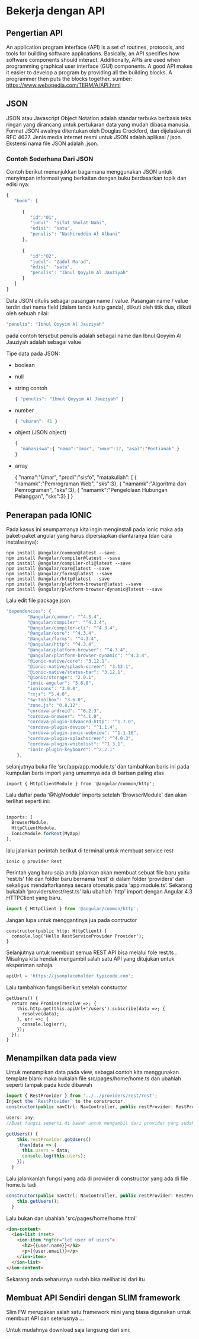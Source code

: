 # Bekerja dengan API

## Pengertian API
An application program interface (API) is a set of routines, protocols, and tools for building software applications. Basically, an API specifies how software components should interact. Additionally, APIs are used when programming graphical user interface (GUI) components. A good API makes it easier to develop a program by providing all the building blocks. A programmer then puts the blocks together.
sumber: https://www.webopedia.com/TERM/A/API.html

## JSON
JSON atau Javascript Object Notation adalah standar terbuka berbasis teks ringan yang dirancang untuk pertukaran data yang mudah dibaca manusia. Format JSON awalnya ditentukan oleh Douglas Crockford, dan dijelaskan di RFC 4627. Jenis media internet resmi untuk JSON adalah aplikasi / json. Ekstensi nama file JSON adalah .json. 

### Contoh Sederhana Dari JSON
Contoh berikut menunjukkan bagaimana menggunakan JSON untuk menyimpan informasi yang berkaitan dengan buku berdasarkan topik dan edisi nya:
```javascript
{
   "book": [
  
      {
         "id":"01",
         "judul": "Sifat Sholat Nabi",
         "edisi": "satu",
         "penulis": "Nashiruddin Al Albani"
      },
  
      {
         "id":"02",
         "judul": "Zadul Ma'ad",
         "edisi": "satu",
         "penulis": "Ibnul Qoyyim Al Jauziyah"
      }
   ]
}
```
Data JSON ditulis sebagai pasangan name / value.
Pasangan name / value terdiri dari nama field (dalam tanda kutip ganda), diikuti oleh titik dua, diikuti oleh sebuah nilai:
```javascript
"penulis": "Ibnul Qoyyim Al Jauziyah"
```
pada contoh tersebut penulis adalah sebagai name dan Ibnul Qoyyim Al Jauziyah adalah sebagai value

Tipe data pada JSON:
- boolean
- null
- string
  contoh
  ```javascript
  { "penulis": "Ibnul Qoyyim Al Jauziyah" }
  ```
- number
  ```javascript
  { "ukuran": 41 }
  ```
- object (JSON object)
  ```javascript
  {
    "mahasiswa":{ "nama":"Umar", "umur":17, "asal":"Pontianak" }
  }
  ```
- array

  
  {
    "nama":"Umar",
    "prodi":"sisfo",
    "matakuliah": [
        { "namamk":"Pemrograman Web", "sks":3},
        { "namamk":"Algoritma dan Pemrograman", "sks":3},
        { "namamk":"Pengelolaan Hubungan Pelanggan", "sks":3}
    ]
  }
 

## Penerapan pada IONIC
Pada kasus ini seumpamanya kita ingin menginstall pada ionic maka ada paket-paket angular yang harus dipersiapkan diantaranya (dan cara instalasinya):

```
npm install @angular/common@latest --save
npm install @angular/compiler@latest --save
npm install @angular/compiler-cli@latest --save
npm install @angular/core@latest --save
npm install @angular/forms@latest --save
npm install @angular/http@latest --save
npm install @angular/platform-browser@latest --save
npm install @angular/platform-browser-dynamic@latest --save
```


Lalu edit file package.json

```javascript
"dependencies": {
        "@angular/common": "^4.3.4",
        "@angular/compiler": "^4.3.4",
        "@angular/compiler-cli": "^4.3.4",
        "@angular/core": "^4.3.4",
        "@angular/forms": "^4.3.4",
        "@angular/http": "^4.3.4",
        "@angular/platform-browser": "^4.3.4",
        "@angular/platform-browser-dynamic": "^4.3.4",
        "@ionic-native/core": "3.12.1",
        "@ionic-native/splash-screen": "3.12.1",
        "@ionic-native/status-bar": "3.12.1",
        "@ionic/storage": "2.0.1",
        "ionic-angular": "3.6.0",
        "ionicons": "3.0.0",
        "rxjs": "5.4.0",
        "sw-toolbox": "3.6.0",
        "zone.js": "0.8.12",
        "cordova-android": "^6.2.3",
        "cordova-browser": "^4.1.0",
        "cordova-plugin-advanced-http": "^1.7.0",
        "cordova-plugin-device": "^1.1.4",
        "cordova-plugin-ionic-webview": "^1.1.16",
        "cordova-plugin-splashscreen": "^4.0.3",
        "cordova-plugin-whitelist": "^1.3.1",
        "ionic-plugin-keyboard": "^2.2.1"
    },
```

selanjutnya buka file ‘src/app/app.module.ts’ dan tambahkan baris ini pada kumpulan baris import yang umumnya ada di barisan paling atas
```unix
import { HttpClientModule } from '@angular/common/http';
```

Lalu daftar pada  '@NgModule' imports setelah 'BrowserModule' dan akan terlihat seperti ini:
```javascript

imports: [
  BrowserModule,
  HttpClientModule,
  IonicModule.forRoot(MyApp)
],
```

lalu jalankan perintah berikut di terminal  untuk membuat service rest
```unix
ionic g provider Rest
```

Perintah yang baru saja anda jalankan akan membuat sebuat file baru yaitu ‘rest.ts’ file dan folder baru bernama ‘rest’ di dalam folder ‘providers’ dan sekaligus mendaftarkannya secara otomatis pada ‘app.module.ts’. Sekarang bukalah ‘providers/rest/rest.ts’ lalu ubahlah ‘http’ import dengan Angular 4.3 HTTPClient yang baru.
```javascript
import { HttpClient } from '@angular/common/http';
```
Jangan lupa untuk menggantinya jua pada contructor
```
constructor(public http: HttpClient) {
  console.log('Hello RestServiceProvider Provider');
}
```
Selanjutnya untuk membuat semua REST API bisa melalui fole rest.ts . Misalnya kita hendak mengambil salah satu API yang ditujukan untuk eksperiman sahaja. 

```javascript
apiUrl = 'https://jsonplaceholder.typicode.com';
```
Lalu tambahkan fungsi berikut setelah constuctor
```
getUsers() {
  return new Promise(resolve =>; {
    this.http.get(this.apiUrl+'/users').subscribe(data =>; {
      resolve(data);
    }, err =>; {
      console.log(err);
    });
  });
}
```


## Menampilkan data pada view
Untuk menampikan data pada view, sebagai contoh kita menggunakan template blank maka bukalah file src/pages/home/home.ts dan ubahlah seperti tampak pada kode dibawah
```javascript
import { RestProvider } from '../../providers/rest/rest';
Inject the `RestProvider` to the constructor.
constructor(public navCtrl: NavController, public restProvider: RestProvider) {}

users: any;
//Buat fungsi seperti di bawah untuk mengambil dari provider yang sudah kita buat tadi

getUsers() {
    this.restProvider.getUsers()
    .then(data => {
      this.users = data;
      console.log(this.users);
    });
  }
```

Lalu jalankanlah fungsi yang ada di provider di constructor yang ada di file home.ts tadi
```javascript
constructor(public navCtrl: NavController, public restProvider: RestProvider) {
    this.getUsers();
  }
```
Lalu bukan dan ubahlah 'src/pages/home/home.html'
```html
<ion-content>
  <ion-list inset>
    <ion-item *ngFor="let user of users">
      <h2>{{user.name}}</h2>
      <p>{{user.email}}</p>
    </ion-item>
  </ion-list>
</ion-content>
```
Sekarang anda seharusnya sudah bisa melihat isi dari itu

## Membuat API Sendiri dengan SLIM framework
Slim FW merupakan salah satu framework mini yang biasa digunakan untuk membuat API
dan seterusnya ...

Untuk mudahnya download saja langsung dari sini:


